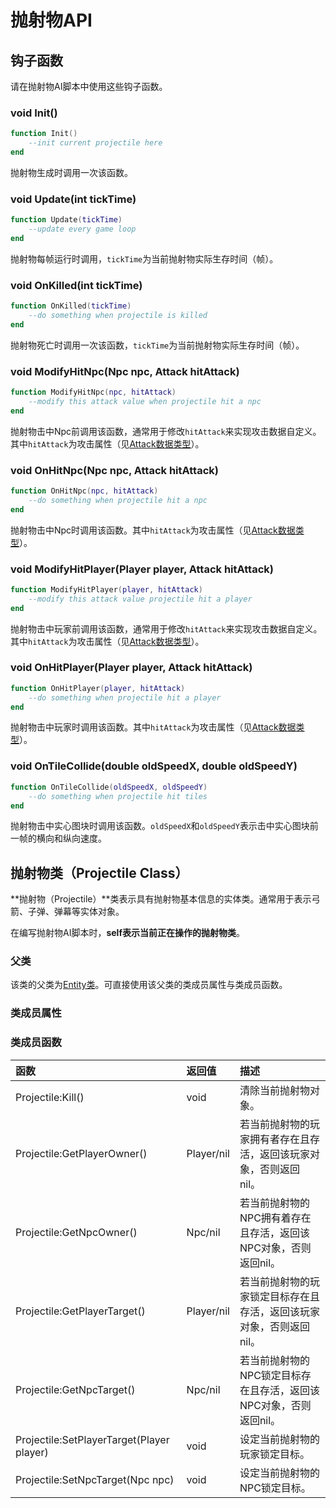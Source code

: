 # 抛射物API

## 钩子函数

请在抛射物AI脚本中使用这些钩子函数。

### void Init\(\)

```lua
function Init()
    --init current projectile here
end
```

抛射物生成时调用一次该函数。

### void Update\(int tickTime\)

```lua
function Update(tickTime)
    --update every game loop
end
```

抛射物每帧运行时调用，`tickTime`为当前抛射物实际生存时间（帧）。

### void OnKilled\(int tickTime\)

```lua
function OnKilled(tickTime)
    --do something when projectile is killed
end
```

抛射物死亡时调用一次该函数，`tickTime`为当前抛射物实际生存时间（帧）。

### void ModifyHitNpc\(Npc npc, Attack hitAttack\)

```lua
function ModifyHitNpc(npc, hitAttack)
    --modify this attack value when projectile hit a npc
end
```

抛射物击中Npc前调用该函数，通常用于修改`hitAttack`来实现攻击数据自定义。其中`hitAttack`为攻击属性（见[Attack数据类型](datatypes-enums-constants.md#attack)）。

### void OnHitNpc\(Npc npc, Attack hitAttack\)

```lua
function OnHitNpc(npc, hitAttack)
    --do something when projectile hit a npc
end
```

抛射物击中Npc时调用该函数。其中`hitAttack`为攻击属性（见[Attack数据类型](datatypes-enums-constants.md#attack)）。

### void ModifyHitPlayer\(Player player, Attack hitAttack\)

```lua
function ModifyHitPlayer(player, hitAttack)
    --modify this attack value projectile hit a player
end
```

抛射物击中玩家前调用该函数，通常用于修改`hitAttack`来实现攻击数据自定义。其中`hitAttack`为攻击属性（见[Attack数据类型](datatypes-enums-constants.md#attack)）。

### void OnHitPlayer\(Player player, Attack hitAttack\)

```lua
function OnHitPlayer(player, hitAttack)
    --do something when projectile hit a player
end
```

抛射物击中玩家时调用该函数。其中`hitAttack`为攻击属性（见[Attack数据类型](datatypes-enums-constants.md#attack)）。

### void OnTileCollide\(double oldSpeedX, double oldSpeedY\)

```lua
function OnTileCollide(oldSpeedX, oldSpeedY)
    --do something when projectile hit tiles
end
```

抛射物击中实心图块时调用该函数。`oldSpeedX`和`oldSpeedY`表示击中实心图块前一帧的横向和纵向速度。

## 抛射物类（Projectile Class）

**抛射物（Projectile）**类表示具有抛射物基本信息的实体类。通常用于表示弓箭、子弹、弹幕等实体对象。

在编写抛射物AI脚本时，**self表示当前正在操作的抛射物类**。

### 父类

该类的父类为[Entity类](entity.md#shi-ti-lei-entity-class)。可直接使用该父类的类成员属性与类成员函数。

### 类成员属性



### 类成员函数

| 函数 | 返回值 | 描述 |
| :--- | :--- | :--- |
| Projectile:Kill\(\) | void | 清除当前抛射物对象。 |
| Projectile:GetPlayerOwner\(\) | Player/nil | 若当前抛射物的玩家拥有者存在且存活，返回该玩家对象，否则返回nil。 |
| Projectile:GetNpcOwner\(\) | Npc/nil | 若当前抛射物的NPC拥有着存在且存活，返回该NPC对象，否则返回nil。 |
| Projectile:GetPlayerTarget\(\) | Player/nil | 若当前抛射物的玩家锁定目标存在且存活，返回该玩家对象，否则返回nil。 |
| Projectile:GetNpcTarget\(\) | Npc/nil | 若当前抛射物的NPC锁定目标存在且存活，返回该NPC对象，否则返回nil。 |
| Projectile:SetPlayerTarget\(Player player\) | void | 设定当前抛射物的玩家锁定目标。 |
| Projectile:SetNpcTarget\(Npc npc\) | void | 设定当前抛射物的NPC锁定目标。 |


